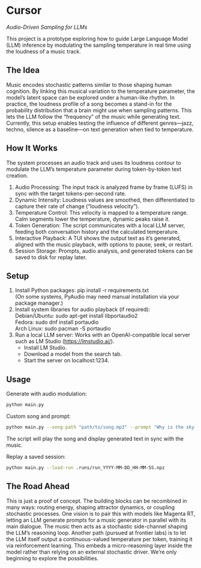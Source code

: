 # Cursor

*Audio-Driven Sampling for LLMs*

This project is a prototype exploring how to guide Large Language Model (LLM) inference by modulating the sampling temperature in real time using the loudness of a music track.

## The Idea
Music encodes stochastic patterns similar to those shaping human cognition. By linking this musical variation to the temperature parameter, the model’s latent space can be explored under a human-like rhythm. In practice, the loudness profile of a song becomes a stand-in for the probability distribution that a brain might use when sampling patterns. This lets the LLM follow the “frequency” of the music while generating text. Currently, this setup enables testing the influence of different genres—jazz, techno, silence as a baseline—on text generation when tied to temperature.

## How It Works
The system processes an audio track and uses its loudness contour to modulate the LLM’s temperature parameter during token-by-token text creation.
1. Audio Processing: The input track is analyzed frame by frame (LUFS) in sync with the target tokens-per-second rate.  
2. Dynamic Intensity: Loudness values are smoothed, then differentiated to capture their rate of change (“loudness velocity”).  
3. Temperature Control: This velocity is mapped to a temperature range. Calm segments lower the temperature, dynamic peaks raise it.  
4. Token Generation: The script communicates with a local LLM server, feeding both conversation history and the calculated temperature.  
5. Interactive Playback: A TUI shows the output text as it’s generated, aligned with the music playback, with options to pause, seek, or restart.  
6. Session Storage: Prompts, audio analysis, and generated tokens can be saved to disk for replay later.  

## Setup
1. Install Python packages: pip install -r requirements.txt  
   (On some systems, PyAudio may need manual installation via your package manager.)  
2. Install system libraries for audio playback (if required):  
   Debian/Ubuntu: sudo apt-get install libportaudio2  
   Fedora: sudo dnf install portaudio  
   Arch Linux: sudo pacman -S portaudio  
3. Run a local LLM server: Works with an OpenAI-compatible local server such as LM Studio (https://lmstudio.ai/).  
   - Install LM Studio.  
   - Download a model from the search tab.  
   - Start the server on localhost:1234.  

## Usage
Generate with audio modulation:  
```bash
python main.py
```
Custom song and prompt:  
```bash
python main.py --song-path "path/to/song.mp3" --prompt "Why is the sky blue?"  
```
The script will play the song and display generated text in sync with the music.  

Replay a saved session:  
```bash
python main.py --load-run .runs/run_YYYY-MM-DD_HH-MM-SS.npz  
```

## The Road Ahead
This is just a proof of concept. The building blocks can be recombined in many ways: routing energy, shaping attractor dynamics, or coupling stochastic processes. 
One vision is to pair this with models like Magenta RT, letting an LLM generate prompts for a music generator in parallel with its main dialogue. 
The music then acts as a stochastic side-channel shaping the LLM’s reasoning loop. Another path (pursued at frontier labs) is to let the LLM itself output a continuous-valued temperature per token, training it via reinforcement learning. 
This embeds a micro-reasoning layer inside the model rather than relying on an external stochastic driver. We’re only beginning to explore the possibilities.

